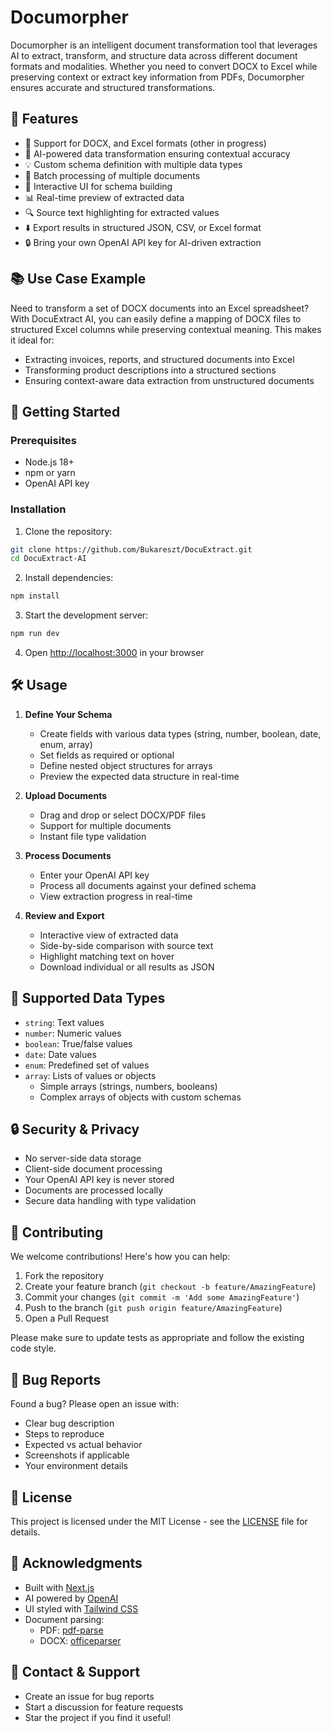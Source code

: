 # Documorpher

Documorpher is an intelligent document transformation tool that leverages AI to extract, transform, and structure data across different document formats and modalities. Whether you need to convert DOCX to Excel while preserving context or extract key information from PDFs, Documorpher ensures accurate and structured transformations.

## 🌟 Features
- 📄 Support for DOCX, and Excel formats (other in progress)
- 🎯 AI-powered data transformation ensuring contextual accuracy
- 💡 Custom schema definition with multiple data types
- 🔄 Batch processing of multiple documents
- 🎨 Interactive UI for schema building
- 📊 Real-time preview of extracted data
- 🔍 Source text highlighting for extracted values
- ⬇️ Export results in structured JSON, CSV, or Excel format
- 🔒 Bring your own OpenAI API key for AI-driven extraction

## 📚 Use Case Example

Need to transform a set of DOCX documents into an Excel spreadsheet? With DocuExtract AI, you can easily define a  mapping  of DOCX files to structured Excel columns while preserving contextual meaning. This makes it ideal for:

- Extracting invoices, reports, and structured documents into Excel
- Transforming product descriptions into a structured sections
- Ensuring context-aware data extraction from unstructured documents
## 🚀 Getting Started

### Prerequisites

- Node.js 18+ 
- npm or yarn
- OpenAI API key

### Installation

1. Clone the repository:

```bash
git clone https://github.com/Bukareszt/DocuExtract.git
cd DocuExtract-AI
```

2. Install dependencies:

```bash
npm install
```

3. Start the development server:

```bash
npm run dev
```

4. Open [http://localhost:3000](http://localhost:3000) in your browser

## 🛠️ Usage

1. **Define Your Schema**
   - Create fields with various data types (string, number, boolean, date, enum, array)
   - Set fields as required or optional
   - Define nested object structures for arrays
   - Preview the expected data structure in real-time

2. **Upload Documents**
   - Drag and drop or select DOCX/PDF files
   - Support for multiple documents
   - Instant file type validation

3. **Process Documents**
   - Enter your OpenAI API key
   - Process all documents against your defined schema
   - View extraction progress in real-time

4. **Review and Export**
   - Interactive view of extracted data
   - Side-by-side comparison with source text
   - Highlight matching text on hover
   - Download individual or all results as JSON

## 📝 Supported Data Types

- `string`: Text values
- `number`: Numeric values
- `boolean`: True/false values
- `date`: Date values
- `enum`: Predefined set of values
- `array`: Lists of values or objects
  - Simple arrays (strings, numbers, booleans)
  - Complex arrays of objects with custom schemas

## 🔒 Security & Privacy

- No server-side data storage
- Client-side document processing
- Your OpenAI API key is never stored
- Documents are processed locally
- Secure data handling with type validation

## 🤝 Contributing

We welcome contributions! Here's how you can help:

1. Fork the repository
2. Create your feature branch (`git checkout -b feature/AmazingFeature`)
3. Commit your changes (`git commit -m 'Add some AmazingFeature'`)
4. Push to the branch (`git push origin feature/AmazingFeature`)
5. Open a Pull Request

Please make sure to update tests as appropriate and follow the existing code style.

## 🐛 Bug Reports

Found a bug? Please open an issue with:

- Clear bug description
- Steps to reproduce
- Expected vs actual behavior
- Screenshots if applicable
- Your environment details

## 📄 License

This project is licensed under the MIT License - see the [LICENSE](LICENSE) file for details.

## 🙏 Acknowledgments

- Built with [Next.js](https://nextjs.org/)
- AI powered by [OpenAI](https://openai.com/)
- UI styled with [Tailwind CSS](https://tailwindcss.com/)
- Document parsing:
  - PDF: [pdf-parse](https://www.npmjs.com/package/pdf-parse)
  - DOCX: [officeparser](https://www.npmjs.com/package/officeparser)

## 📧 Contact & Support

- Create an issue for bug reports
- Start a discussion for feature requests
- Star the project if you find it useful!
